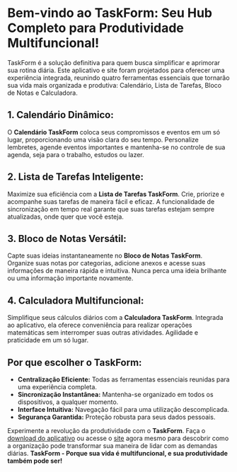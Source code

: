 # Bem-vindo ao TaskForm: Seu Hub Completo para Produtividade Multifuncional!

TaskForm é a solução definitiva para quem busca simplificar e aprimorar sua rotina diária. Este aplicativo e site foram projetados para oferecer uma experiência integrada, reunindo quatro ferramentas essenciais que tornarão sua vida mais organizada e produtiva: Calendário, Lista de Tarefas, Bloco de Notas e Calculadora.

## 1. Calendário Dinâmico:
O **Calendário TaskForm** coloca seus compromissos e eventos em um só lugar, proporcionando uma visão clara do seu tempo. Personalize lembretes, agende eventos importantes e mantenha-se no controle de sua agenda, seja para o trabalho, estudos ou lazer.

## 2. Lista de Tarefas Inteligente:
Maximize sua eficiência com a **Lista de Tarefas TaskForm**. Crie, priorize e acompanhe suas tarefas de maneira fácil e eficaz. A funcionalidade de sincronização em tempo real garante que suas tarefas estejam sempre atualizadas, onde quer que você esteja.

## 3. Bloco de Notas Versátil:
Capte suas ideias instantaneamente no **Bloco de Notas TaskForm**. Organize suas notas por categorias, adicione anexos e acesse suas informações de maneira rápida e intuitiva. Nunca perca uma ideia brilhante ou uma informação importante novamente.

## 4. Calculadora Multifuncional:
Simplifique seus cálculos diários com a **Calculadora TaskForm**. Integrada ao aplicativo, ela oferece conveniência para realizar operações matemáticas sem interromper suas outras atividades. Agilidade e praticidade em um só lugar.

## Por que escolher o TaskForm:
- **Centralização Eficiente:** Todas as ferramentas essenciais reunidas para uma experiência completa.
- **Sincronização Instantânea:** Mantenha-se organizado em todos os dispositivos, a qualquer momento.
- **Interface Intuitiva:** Navegação fácil para uma utilização descomplicada.
- **Segurança Garantida:** Proteção robusta para seus dados pessoais.

Experimente a revolução da produtividade com o **TaskForm**. Faça o [download do aplicativo](#) ou acesse o [site](#) agora mesmo para descobrir como a organização pode transformar sua maneira de lidar com as demandas diárias. **TaskForm - Porque sua vida é multifuncional, e sua produtividade também pode ser!**
